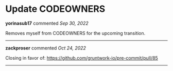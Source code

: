 # Update CODEOWNERS

**yorinasub17** commented *Sep 30, 2022*

Removes myself from CODEOWNERS for the upcoming transition.
<br />
***


**zackproser** commented *Oct 24, 2022*

Closing in favor of: https://github.com/gruntwork-io/pre-commit/pull/85
***

